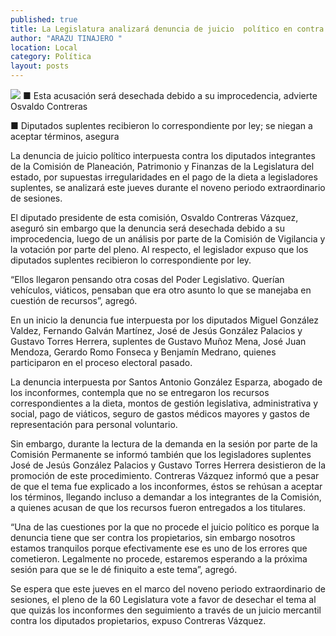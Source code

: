 ```yaml
---
published: true
title: La Legislatura analizará denuncia de juicio  político en contra de Comisión de Planeación
author: "ARAZU TINAJERO "
location: Local
category: Política
layout: posts
---
```


![](http://i.imgur.com/1WDFOfSm.jpg)
■ Esta acusación será desechada debido a su improcedencia, advierte Osvaldo Contreras

■ Diputados suplentes recibieron lo correspondiente por ley; se niegan a aceptar términos, asegura

La denuncia de juicio político interpuesta contra los diputados integrantes de la Comisión de Planeación, Patrimonio y Finanzas de la Legislatura del estado, por supuestas irregularidades en el pago de la dieta a legisladores suplentes, se analizará este jueves durante el noveno periodo extraordinario de sesiones.

El diputado presidente de esta comisión, Osvaldo Contreras Vázquez, aseguró sin embargo que la denuncia será desechada debido a su improcedencia, luego de un análisis por parte de la Comisión de Vigilancia y la votación por parte del pleno.
Al respecto, el legislador expuso que los diputados suplentes recibieron lo correspondiente por ley. 

“Ellos llegaron pensando otra cosas del Poder Legislativo. Querían vehículos, viáticos, pensaban que era otro asunto lo que se manejaba en cuestión de recursos”, agregó.

En un inicio la denuncia fue interpuesta por los diputados Miguel González Valdez, Fernando Galván Martínez, José de Jesús González Palacios y Gustavo Torres Herrera, suplentes de Gustavo Muñoz Mena, José Juan Mendoza, Gerardo Romo Fonseca y Benjamín Medrano, quienes participaron en el proceso electoral pasado.

La denuncia interpuesta por Santos Antonio González Esparza, abogado de los inconformes, contempla que no se entregaron los recursos correspondientes a la dieta, montos de gestión legislativa, administrativa y social, pago de viáticos, seguro de gastos médicos mayores y gastos de representación para personal voluntario.

Sin embargo, durante la lectura de la demanda en la sesión por parte de la Comisión Permanente se informó también que los legisladores suplentes José de Jesús González Palacios y Gustavo Torres Herrera desistieron de la promoción de este procedimiento.
Contreras Vázquez informó que a pesar de que el tema fue explicado a los inconformes, éstos se rehúsan a aceptar los términos, llegando incluso a demandar a los integrantes de la Comisión, a quienes acusan de que los recursos fueron entregados a los titulares.

“Una de las cuestiones por la que no procede el juicio político es porque la denuncia tiene que ser contra los propietarios, sin embargo nosotros estamos tranquilos porque efectivamente ese es uno de los errores que cometieron. Legalmente no procede, estaremos esperando a la próxima sesión para que se le dé finiquito a este tema”, agregó.

Se espera que este jueves en el marco del noveno periodo extraordinario de sesiones, el pleno de la 60 Legislatura vote a favor de desechar el tema al que quizás los inconformes den seguimiento a través de un juicio mercantil contra los diputados propietarios, expuso Contreras Vázquez.
